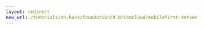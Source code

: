 ```yaml
---
layout: redirect
new_url: /tutorials/zh-hans/foundation/8.0/ibmcloud/mobilefirst-server-on-kubernetes-using-scripts/mobilefirst-appcenter-on-kubernetes-using-scripts/
---
```

